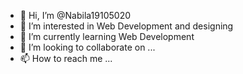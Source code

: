 - 👋 Hi, I’m @Nabila19105020
- 👀 I’m interested in Web Development and designing
- 🌱 I’m currently learning Web Development
- 💞️ I’m looking to collaborate on ...
- 📫 How to reach me ...

<!---
Nabila19105020/Nabila19105020 is a ✨ special ✨ repository because its `README.md` (this file) appears on your GitHub profile.
You can click the Preview link to take a look at your changes.
--->
